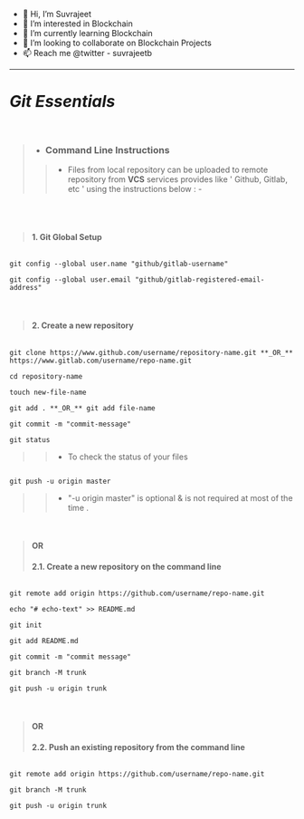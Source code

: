 * 👋 Hi, I’m Suvrajeet
* 👀 I’m interested in Blockchain
* 🌱 I’m currently learning Blockchain
* 💞️ I’m looking to collaborate on Blockchain Projects
* 📫 Reach me @twitter - suvrajeetb

-----------------------------------------------------------------------------------------------------------------------------------------------------------------------

# **_Git Essentials_**
<br>

>
> * ### **Command Line Instructions**
>> * Files from local repository can be uploaded to remote repository from **VCS** services provides like ' Github, Gitlab, etc ' using the instructions below : -

<br>
<br>

> #### 1. **Git Global Setup**
 
```

git config --global user.name "github/gitlab-username"

git config --global user.email "github/gitlab-registered-email-address"

```


<br>

> #### 2. **Create a new repository**

```

git clone https://www.github.com/username/repository-name.git **_OR_** https://www.gitlab.com/username/repo-name.git

cd repository-name

touch new-file-name

git add . **_OR_** git add file-name

git commit -m "commit-message"

git status

```

>> * To check the status of your files

```

git push -u origin master

```

>> * "-u origin master" is optional & is not required at most of the time .

<br>

> #### **OR**
> #### 2.1. **Create a new repository on the command line**

```

git remote add origin https://github.com/username/repo-name.git

echo "# echo-text" >> README.md

git init

git add README.md

git commit -m "commit message"

git branch -M trunk

git push -u origin trunk

```

<br>

> #### **OR**
> #### 2.2. **Push an existing repository from the command line**

```

git remote add origin https://github.com/username/repo-name.git

git branch -M trunk

git push -u origin trunk

```
